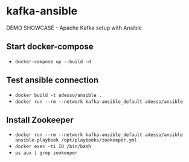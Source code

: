 # kafka-ansible
DEMO SHOWCASE - Apache Kafka setup with Ansible

## Start docker-compose
* `docker-compose up --build -d`

## Test ansible connection
* `docker build -t adesso/ansible .`
* `docker run --rm --network kafka-ansible_default adesso/ansible`

## Install Zookeeper
* `docker run --rm --network kafka-ansible_default adesso/ansible ansible-playbook /opt/playbooks/zookeeper.yml`
* `docker exec -ti ID /bin/bash`
* `ps aux | grep zookeeper`